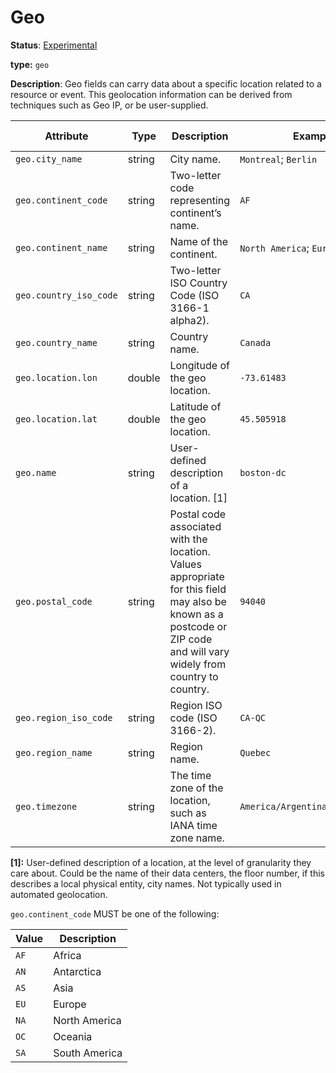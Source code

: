 # Geo

**Status**: [Experimental](../../document-status.md)

**type:** `geo`

**Description**: Geo fields can carry data about a specific location related to a resource or event. This geolocation information can be derived from techniques such as Geo IP, or be user-supplied.

<!-- semconv geo -->
| Attribute  | Type | Description  | Examples  | Requirement Level |
|---|---|---|---|---|
| `geo.city_name` | string | City name. | `Montreal`; `Berlin` | Recommended |
| `geo.continent_code` | string | Two-letter code representing continent’s name. | `AF` | Recommended |
| `geo.continent_name` | string | Name of the continent. | `North America`; `Europe` | Recommended |
| `geo.country_iso_code` | string | Two-letter ISO Country Code (ISO 3166-1 alpha2). | `CA` | Recommended |
| `geo.country_name` | string | Country name. | `Canada` | Recommended |
| `geo.location.lon` | double | Longitude of the geo location. | `-73.61483` | Recommended |
| `geo.location.lat` | double | Latitude of the geo location. | `45.505918` | Recommended |
| `geo.name` | string | User-defined description of a location. [1] | `boston-dc` | Recommended |
| `geo.postal_code` | string | Postal code associated with the location. Values appropriate for this field may also be known as a postcode or ZIP code and will vary widely from country to country. | `94040` | Recommended |
| `geo.region_iso_code` | string | Region ISO code (ISO 3166-2). | `CA-QC` | Recommended |
| `geo.region_name` | string | Region name. | `Quebec` | Recommended |
| `geo.timezone` | string | The time zone of the location, such as IANA time zone name. | `America/Argentina/Buenos_Aires` | Recommended |

**[1]:** User-defined description of a location, at the level of granularity they care about. Could be the name of their data centers, the floor number, if this describes a local physical entity, city names. Not typically used in automated geolocation.

`geo.continent_code` MUST be one of the following:

| Value  | Description |
|---|---|
| `AF` | Africa |
| `AN` | Antarctica |
| `AS` | Asia |
| `EU` | Europe |
| `NA` | North America |
| `OC` | Oceania |
| `SA` | South America |
<!-- endsemconv -->
